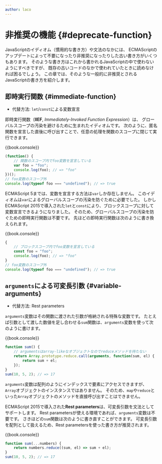 ```yaml
---
author: laco
---
```


<!-- textlint-disable eslint -->

# 非推奨の機能 {#deprecate-function}

JavaScriptのイディオム（慣用的な書き方）や文法のなかには、
ECMAScriptのアップデートによって不要になったり非推奨になったりした古い書き方がいくつもあります。
そのような書き方はこれから書かれるJavaScriptの中で使わないようにすべきですが、
既存の古いコードのなかで使われていたときに読めなければ困るでしょう。
この章では、そのような一般的に非推奨とされるJavaScriptの書き方を紹介します。

## 即時実行関数 {#immediate-function}

- 代替方法: `let`/`const`による変数宣言

即時実行関数（**IIEF**, _Immediately-Invoked Function Expression_）は、
グローバルスコープの汚染を避けるために生まれたイディオムです。
次のように、匿名関数を宣言した直後に呼び出すことで、任意の処理を関数のスコープに閉じて実行できます。

{{book.console}}
```js
(function() {
    // 関数のスコープ内でfoo変数を宣言している
    var foo = "foo";
    console.log(foo); // => "foo"
})();
// foo変数のスコープ外
console.log(typeof foo === "undefined"); // => true
```

ECMAScript 5までは、変数を宣言する方法は`var`しか存在しません。
このイディオムは`var`によるグローバルスコープの汚染を防ぐために必要でした。
しかしECMAScript 2015で導入された`let`と`const`により、ブロックスコープに対して変数宣言できるようになりました。
そのため、グローバルスコープの汚染を防ぐための即時実行関数は不要です。
先ほどの即時実行関数は次のように書き換えられます。

{{book.console}}
```js
{
    // ブロックスコープ内でfoo変数を宣言している
    const foo = "foo";
    console.log(foo); // => "foo"
}
// foo変数のスコープ外
console.log(typeof foo === "undefined"); // => true
```

## `arguments`による可変長引数 {#variable-arguments}

- 代替方法: Rest parameters

`arguments`変数はその関数に渡された引数が格納される特殊な変数です。
たとえば引数として渡した数値を足し合わせる`sum`関数は、`arguments`変数を使って次のように書けます。

{{book.console}}
```js
function sum() {  
    // argumentsはarray-likeなオブジェクトなのでreduceメソッドを持たない
    return Array.prototype.reduce.call(arguments, function(sum, el) {
        return sum + el;
    });
}
sum(10, 5, 2); // => 17  
```

`arguments`変数は配列のようにインデックスで要素にアクセスできますが、`Array`オブジェクトのインスタンスではありません。
そのため、`map`や`reduce`といった`Array`オブジェクトのメソッドを直接呼び出すことはできません。

ECMAScript 2015で導入された**Rest parameters**は、可変長引数を文法としてサポートします。
Rest parametersが使える環境であれば、`arguments`変数は不要です。
さきほどの`sum`関数は次のように書き直すことができます。
可変長引数を配列として扱えるため、Rest parametersを使った書き方が推奨されます。

{{book.console}}
```js
function sum(...numbers) {  
    return numbers.reduce((sum, el) => sum + el);
}
sum(10, 5, 2); // => 17  
```

<!-- textlint-enable eslint -->